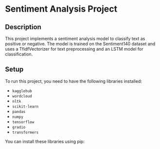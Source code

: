 # Sentiment Analysis Project

## Description
This project implements a sentiment analysis model to classify text as positive or negative. The model is trained on the Sentiment140 dataset and uses a TfidfVectorizer for text preprocessing and an LSTM model for classification.

## Setup
To run this project, you need to have the following libraries installed:
- `kagglehub`
- `wordcloud`
- `nltk`
- `scikit-learn`
- `pandas`
- `numpy`
- `tensorflow`
- `gradio`
- `transformers`

You can install these libraries using pip:
